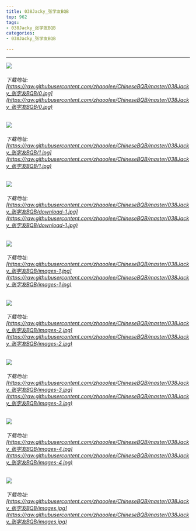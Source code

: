 ```yaml
---
title: 038Jacky_张学友BQB
top: 962
tags:
- 038Jacky_张学友BQB
categories:
- 038Jacky_张学友BQB

---
```


------

<!-- more -->

![](https://raw.githubusercontent.com/zhaoolee/ChineseBQB/master/038Jacky_张学友BQB/0.jpg)
###### 下载地址:[https://raw.githubusercontent.com/zhaoolee/ChineseBQB/master/038Jacky_张学友BQB/0.jpg](https://raw.githubusercontent.com/zhaoolee/ChineseBQB/master/038Jacky_张学友BQB/0.jpg)

![](https://raw.githubusercontent.com/zhaoolee/ChineseBQB/master/038Jacky_张学友BQB/1.jpg)
###### 下载地址:[https://raw.githubusercontent.com/zhaoolee/ChineseBQB/master/038Jacky_张学友BQB/1.jpg](https://raw.githubusercontent.com/zhaoolee/ChineseBQB/master/038Jacky_张学友BQB/1.jpg)

![](https://raw.githubusercontent.com/zhaoolee/ChineseBQB/master/038Jacky_张学友BQB/download-1.jpg)
###### 下载地址:[https://raw.githubusercontent.com/zhaoolee/ChineseBQB/master/038Jacky_张学友BQB/download-1.jpg](https://raw.githubusercontent.com/zhaoolee/ChineseBQB/master/038Jacky_张学友BQB/download-1.jpg)

![](https://raw.githubusercontent.com/zhaoolee/ChineseBQB/master/038Jacky_张学友BQB/images-1.jpg)
###### 下载地址:[https://raw.githubusercontent.com/zhaoolee/ChineseBQB/master/038Jacky_张学友BQB/images-1.jpg](https://raw.githubusercontent.com/zhaoolee/ChineseBQB/master/038Jacky_张学友BQB/images-1.jpg)

![](https://raw.githubusercontent.com/zhaoolee/ChineseBQB/master/038Jacky_张学友BQB/images-2.jpg)
###### 下载地址:[https://raw.githubusercontent.com/zhaoolee/ChineseBQB/master/038Jacky_张学友BQB/images-2.jpg](https://raw.githubusercontent.com/zhaoolee/ChineseBQB/master/038Jacky_张学友BQB/images-2.jpg)

![](https://raw.githubusercontent.com/zhaoolee/ChineseBQB/master/038Jacky_张学友BQB/images-3.jpg)
###### 下载地址:[https://raw.githubusercontent.com/zhaoolee/ChineseBQB/master/038Jacky_张学友BQB/images-3.jpg](https://raw.githubusercontent.com/zhaoolee/ChineseBQB/master/038Jacky_张学友BQB/images-3.jpg)

![](https://raw.githubusercontent.com/zhaoolee/ChineseBQB/master/038Jacky_张学友BQB/images-4.jpg)
###### 下载地址:[https://raw.githubusercontent.com/zhaoolee/ChineseBQB/master/038Jacky_张学友BQB/images-4.jpg](https://raw.githubusercontent.com/zhaoolee/ChineseBQB/master/038Jacky_张学友BQB/images-4.jpg)

![](https://raw.githubusercontent.com/zhaoolee/ChineseBQB/master/038Jacky_张学友BQB/images.jpg)
###### 下载地址:[https://raw.githubusercontent.com/zhaoolee/ChineseBQB/master/038Jacky_张学友BQB/images.jpg](https://raw.githubusercontent.com/zhaoolee/ChineseBQB/master/038Jacky_张学友BQB/images.jpg)

